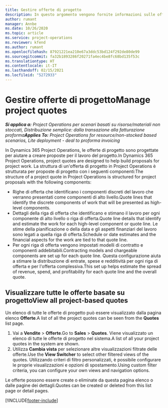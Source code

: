 ```yaml
---
title: Gestire offerte di progetto
description: In questo argomento vengono fornite informazioni sulle offerte di progetto.
author: rumant
manager: Annbe
ms.date: 10/26/2020
ms.topic: article
ms.service: project-operations
ms.reviewer: kfend
ms.author: rumant
ms.openlocfilehash: 87921221ea210e67a3ddc53bd124f292de80de99
ms.sourcegitcommit: fa32b1893286f20271fa4ec4be8fc68bd135f53c
ms.translationtype: HT
ms.contentlocale: it-IT
ms.lasthandoff: 02/15/2021
ms.locfileid: "5272933"
---
```

# <a name="manage-project-quotes"></a><span data-ttu-id="5fab9-103">Gestire offerte di progetto</span><span class="sxs-lookup"><span data-stu-id="5fab9-103">Manage project quotes</span></span>

<span data-ttu-id="5fab9-104">_**Si applica a:** Project Operations per scenari basati su risorse/materiali non stoccati, Distribuzione semplice: dalla transazione alla fatturazione proforma_</span><span class="sxs-lookup"><span data-stu-id="5fab9-104">_**Applies To:** Project Operations for resource/non-stocked based scenarios, Lite deployment - deal to proforma invoicing_</span></span>

<span data-ttu-id="5fab9-105">In Dynamics 365 Project Operations, le offerte di progetto sono progettate per aiutare a creare proposte per il lavoro del progetto.</span><span class="sxs-lookup"><span data-stu-id="5fab9-105">In Dynamics 365 Project Operations, project quotes are designed to help build proposals for project work.</span></span> <span data-ttu-id="5fab9-106">La struttura di un'offerta di progetto in Project Operations è strutturata per proposte di progetto con i seguenti componenti:</span><span class="sxs-lookup"><span data-stu-id="5fab9-106">The structure of a project quote in Project Operations is structured for project proposals with the following components:</span></span>

  - <span data-ttu-id="5fab9-107">Righe di offerta che identificano i componenti discreti del lavoro che verranno presentati come componenti di alto livello.</span><span class="sxs-lookup"><span data-stu-id="5fab9-107">Quote lines that identify the discrete components of work that will be presented as high-level components.</span></span>
  - <span data-ttu-id="5fab9-108">Dettagli della riga di offerta che identificano e stimano il lavoro per ogni componente di alto livello o riga di offerta.</span><span class="sxs-lookup"><span data-stu-id="5fab9-108">Quote line details that identify and estimate the work for each high-level component or quote line.</span></span> <span data-ttu-id="5fab9-109">Le stime della pianificazione o della data e gli aspetti finanziari del lavoro sono legati a quella riga di offerta.</span><span class="sxs-lookup"><span data-stu-id="5fab9-109">Schedule or date estimates and the financial aspects for the work are tied to that quote line.</span></span>
  - <span data-ttu-id="5fab9-110">Per ogni riga di offerta vengono impostati modelli di contratto e componenti addebitabili.</span><span class="sxs-lookup"><span data-stu-id="5fab9-110">Contracting models and chargeable components are set up for each quote line.</span></span> <span data-ttu-id="5fab9-111">Questa configurazione aiuta a stimare la distribuzione di entrate, spese e redditività per ogni riga di offerta e per l'offerta complessiva.</span><span class="sxs-lookup"><span data-stu-id="5fab9-111">This set up helps estimate the spread of revenue, spend, and profitability for each quote line and the overall quote.</span></span>

## <a name="view-all-project-based-quotes"></a><span data-ttu-id="5fab9-112">Visualizzare tutte le offerte basate su progetto</span><span class="sxs-lookup"><span data-stu-id="5fab9-112">View all project-based quotes</span></span>

<span data-ttu-id="5fab9-113">Un elenco di tutte le offerte di progetto può essere visualizzato dalla pagina elenco **Offerte**.</span><span class="sxs-lookup"><span data-stu-id="5fab9-113">A list of all the project quotes can be seen from the **Quotes** list page.</span></span> 

1. <span data-ttu-id="5fab9-114">Vai a **Vendite** > **Offerte**.</span><span class="sxs-lookup"><span data-stu-id="5fab9-114">Go to **Sales** > **Quotes**.</span></span> <span data-ttu-id="5fab9-115">Viene visualizzato un elenco di tutte le offerte di progetto nel sistema.</span><span class="sxs-lookup"><span data-stu-id="5fab9-115">A list of all your project quotes in the system are shown.</span></span> 
2. <span data-ttu-id="5fab9-116">Utilizza **Cambia vista** per selezionare altre visualizzazioni filtrate delle offerte.</span><span class="sxs-lookup"><span data-stu-id="5fab9-116">Use the **View Switcher** to select other filtered views of the quotes.</span></span> <span data-ttu-id="5fab9-117">Utilizzando criteri di filtro personalizzati, è possibile configurare le proprie visualizzazioni e opzioni di spostamento.</span><span class="sxs-lookup"><span data-stu-id="5fab9-117">Using custom filter criteria, you can configure your own views and navigation options.</span></span>

<span data-ttu-id="5fab9-118">Le offerte possono essere create o eliminate da questa pagina elenco o dalle pagine dei dettagli.</span><span class="sxs-lookup"><span data-stu-id="5fab9-118">Quotes can be created or deleted from this list page or detail pages.</span></span>


[!INCLUDE[footer-include](../../includes/footer-banner.md)]